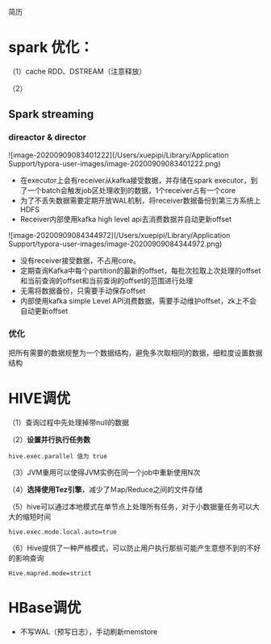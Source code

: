 简历

# spark 优化：

（1）cache RDD、DSTREAM（注意释放）

（2）

## Spark streaming

###  direactor & director

![image-20200909083401222](/Users/xuepipi/Library/Application Support/typora-user-images/image-20200909083401222.png)

- 在executor上会有receiver从kafka接受数据，并存储在spark executor，到了一个batch会触发job区处理收到的数据，1个receiver占有一个core
- 为了不丢失数据需要定期开放WAL机制，将receiver数据备份到第三方系统上HDFS
- Receiver内部使用kafka high level api去消费数据并自动更新offset

![image-20200909084344972](/Users/xuepipi/Library/Application Support/typora-user-images/image-20200909084344972.png)

- 没有receiver接受数据，不占用core。
- 定期查询Kafka中每个partition的最新的offset，每批次拉取上次处理的offset和当前查询的offset和当前查询的offset的范围进行处理
- 无需将数据备份，只需要手动保存offset
- 内部使用kafka simple Level API消费数据，需要手动维护offset，zk上不会自动更新offset

### 优化

把所有需要的数据规整为一个数据结构，避免多次取相同的数据，细粒度设置数据结构

# HIVE调优

（1）查询过程中先处理掉带null的数据

（2）**设置并行执行任务数**

`hive.exec.parallel 值为 true`

（3）JVM重用可以使得JVM实例在同一个job中重新使用N次

（4）**选择使用Tez引擎**，减少了Ｍap/Reduce之间的文件存储

（5）hive可以通过本地模式在单节点上处理所有任务，对于小数据量任务可以大大的缩短时间

`hive.exec.mode.local.auto=true`

（6）Hive提供了一种严格模式，可以防止用户执行那些可能产生意想不到的不好的影响查询

`Hive.mapred.mode=strict`

# HBase调优

- 不写WAL（预写日志），手动刷新memstore

